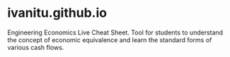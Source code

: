 # ivanitu.github.io
Engineering Economics Live Cheat Sheet. Tool for students to understand the concept of economic equivalence and learn the standard forms of various cash flows.
